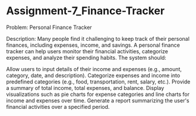 # Assignment-7_Finance-Tracker
Problem: Personal Finance Tracker

Description: Many people find it challenging to keep track of their personal finances, including expenses, income, and savings. A personal finance tracker can help users monitor their financial activities, categorize expenses, and analyze their spending habits. The system should:

Allow users to input details of their income and expenses (e.g., amount, category, date, and description).
Categorize expenses and income into predefined categories (e.g., food, transportation, rent, salary, etc.).
Provide a summary of total income, total expenses, and balance.
Display visualizations such as pie charts for expense categories and line charts for income and expenses over time.
Generate a report summarizing the user's financial activities over a specified period.
